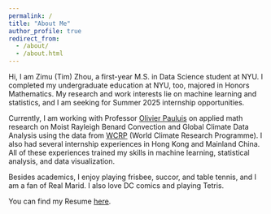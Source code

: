 ```yaml
---
permalink: /
title: "About Me"
author_profile: true
redirect_from: 
  - /about/
  - /about.html
---
```


Hi, I am Zimu (Tim) Zhou, a first-year M.S. in Data Science student at NYU. I completed my undergraduate education at NYU, too, majored in Honors Mathematics. My research and work interests lie on machine learning and statistics, and I am seeking for Summer 2025 internship opportunities.

Currently, I am working with Professor [Olivier Pauluis]( https://wp.nyu.edu/opauluis/) on applied math research on Moist Rayleigh Benard Convection and Global Climate Data Analysis using the data from [WCRP]( https://www.wcrp-climate.org/) (World Climate Research Programme). I also had several internship experiences in Hong Kong and Mainland China. All of these experiences trained my skills in machine learning, statistical analysis, and data visualization.

Besides academics, I enjoy playing frisbee, succor, and table tennis, and I am a fan of Real Marid. I also love DC comics and playing Tetris.

You can find my Resume [here](../assets/Resume_Newest.pdf).

